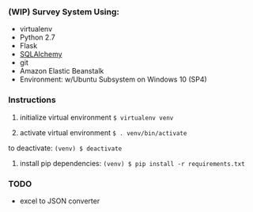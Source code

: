 ### (WIP) Survey System Using: ###
- virtualenv
- Python 2.7
- Flask
- [SQLAlchemy](www.sqlalchemy.org)
- git
- Amazon Elastic Beanstalk
- Environment: w/Ubuntu Subsystem on Windows 10 (SP4)

### Instructions ###

1. initialize virtual environment
`$ virtualenv venv`

1. activate virtual environment
`$ . venv/bin/activate`

  to deactivate: 
    `(venv) $ deactivate`

1. install pip dependencies:
`(venv) $ pip install -r requirements.txt`

### TODO ###
- excel to JSON converter
